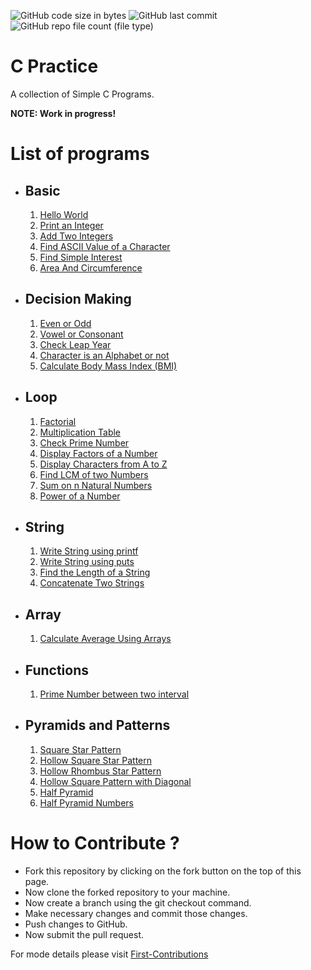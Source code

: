 
![GitHub code size in bytes](https://img.shields.io/github/languages/code-size/7ORP3DO/c-practice?label=Repo%20Size&style=flat)
![GitHub last commit](https://img.shields.io/github/last-commit/7ORP3DO/c-practice?style=flat)
![GitHub repo file count (file type)](https://img.shields.io/github/directory-file-count/7ORP3DO/c-practice?type=file)

# C Practice
A collection of Simple C Programs.

**NOTE: Work in progress!**

# List of programs

- ## Basic 
    1. [Hello World](./basic/HelloWorld.c)
    2. [Print an Integer](./basic/print_Integer_Value.c)
    3. [Add Two Integers](./basic/add_two_integer.c)
    4. [Find ASCII Value of a Character](./basic/ascii_value.c)
    5. [Find Simple Interest](./basic/simple_interest.c)   
    6. [Area And Circumference](./basic/AreaAndCircumferenceCircle.c)
   
- ## Decision Making 
    1. [Even or Odd](./Decision%20Making/oddEven.c)
    2. [Vowel or Consonant](./Decision%20Making/vowel_or_consonant.c)
    3. [Check Leap Year](./loop/leapYear.c)
    4. [Character is an Alphabet or not](./Decision%20Making/check_alphabet.c)
    5. [Calculate Body Mass Index (BMI)](Decision%20Making/bmi.c)
   
- ## Loop 
    1. [Factorial](./loop/factorial.c)
    2. [Multiplication Table](./loop/multiplicationTable.c)
    3. [Check Prime Number](./loop/prime.c)
    4. [Display Factors of a Number](./loop/factors.c)
    5. [Display Characters from A to Z](./loop/AtoZ.c)
    6. [Find LCM of two Numbers](./loop/LCM.c)
    7. [Sum on n Natural Numbers](./loop/sumOfNaturalNumbers.c)
    8. [Power of a Number](./loop/powerOfNumber.c)
 
- ## String
    1. [Write String using printf](./string/writeStringUsingPrintf.c)
    2. [Write String using puts](./string/writeStringUsingPuts.c)
    3. [Find the Length of a String](./string/lengthofString.c)
    4. [Concatenate Two Strings](./string/concatenateString.c)

- ## Array
    1. [Calculate Average Using Arrays](./array/averageUsingArrays.c)

- ## Functions
    1. [Prime Number between two interval](./Functions/primeBetweenTwoNumber.c)

- ## Pyramids and Patterns
    1. [Square Star Pattern](./Pyramids%20and%20Patterns/SquareStar.c)
    2. [Hollow Square Star Pattern](./Pyramids%20and%20Patterns/hollowSquare.c)
    3. [Hollow Rhombus Star Pattern](./Pyramids%20and%20Patterns/hollowRhombus.c)
    4. [Hollow Square Pattern with Diagonal](./Pyramids%20and%20Patterns/hollowSquareDiagonal.c)
    5. [Half Pyramid](./Pyramids%20and%20Patterns/halfPyramid.c)
    6. [Half Pyramid Numbers](./Pyramids%20and%20Patterns/halfPyramidNumbers.c)


# How to Contribute ?

- Fork this repository by clicking on the fork button on the top of this page.
- Now clone the forked repository to your machine.
- Now create a branch using the git checkout command.
- Make necessary changes and commit those changes.
- Push changes to GitHub.
- Now submit the pull request.

For mode details please visit [First-Contributions](https://github.com/firstcontributions/first-contributions)
